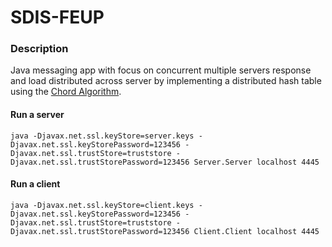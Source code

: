 # SDIS-FEUP


### Description
Java messaging app with focus on concurrent multiple servers response and load distributed across server by implementing a distributed hash table using the [Chord Algorithm](https://en.wikipedia.org/wiki/Chord_(peer-to-peer)).

#### Run a server
```
java -Djavax.net.ssl.keyStore=server.keys -Djavax.net.ssl.keyStorePassword=123456 -Djavax.net.ssl.trustStore=truststore -Djavax.net.ssl.trustStorePassword=123456 Server.Server localhost 4445
```
#### Run a client
```
java -Djavax.net.ssl.keyStore=client.keys -Djavax.net.ssl.keyStorePassword=123456 -Djavax.net.ssl.trustStore=truststore -Djavax.net.ssl.trustStorePassword=123456 Client.Client localhost 4445
```
